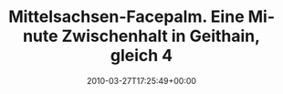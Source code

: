 ---
retweeted: false
source: <a href="http://twitter.com" rel="nofollow">Twitter Web Client</a>
entities:
  hashtags:
  - text: regionalexpress
    indices:
    - '86'
    - '102'
  symbols: []
  user_mentions: []
  urls: []
display_text_range:
- '0'
- '102'
favorite_count: '0'
id_str: '11153678767'
truncated: false
retweet_count: '0'
id: '11153678767'
created_at: Sat Mar 27 17:25:49 +0000 2010
favorited: false
full_text: 'Mittelsachsen-Facepalm. Eine Minute Zwischenhalt in Geithain, gleich 4
  Nazis gezählt. #regionalexpress'
lang: de
tags:
- regionalexpress
- pesos/twitter
date: '2010-03-27T17:25:49+00:00'
src: https://twitter.com/bascht/status/11153678767
original_url: https://twitter.com/bascht/status/11153678767
type: twitter_tweet
text: 'Mittelsachsen-Facepalm. Eine Minute Zwischenhalt in Geithain, gleich 4 Nazis
  gezählt. #regionalexpress'
title: 'Mittelsachsen-Facepalm. Eine Minute Zwischenhalt in Geithain, gleich 4 '

---